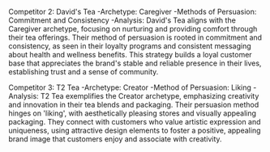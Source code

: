 Competitor 2: David's Tea
-Archetype: Caregiver
-Methods of Persuasion: Commitment and Consistency
-Analysis: David's Tea aligns with the Caregiver archetype, focusing on nurturing and providing comfort through their tea offerings. Their method of persuasion is rooted in commitment and consistency, as seen in their loyalty programs and consistent messaging about health and wellness benefits. This strategy builds a loyal customer base that appreciates the brand's stable and reliable presence in their lives, establishing trust and a sense of community.


Competitor 3: T2 Tea
-Archetype: Creator
-Method of Persuasion: Liking
-Analysis: T2 Tea exemplifies the Creator archetype, emphasizing creativity and innovation in their tea blends and packaging. Their persuasion method hinges on 'liking', with aesthetically pleasing stores and visually appealing packaging. They connect with customers who value artistic expression and uniqueness, using attractive design elements to foster a positive, appealing brand image that customers enjoy and associate with creativity.

